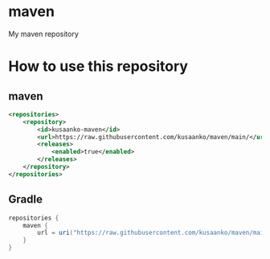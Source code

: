 # maven
My maven repository

# How to use this repository
## maven
```xml
<repositories>
    <repository>
        <id>kusaanko-maven</id>
        <url>https://raw.githubusercontent.com/kusaanko/maven/main/</url>
        <releases>
            <enabled>true</enabled>
        </releases>
    </repository>
</repositories>
```

## Gradle
```gradle
repositories {
    maven {
        url = uri("https://raw.githubusercontent.com/kusaanko/maven/main/")
    }
}
```